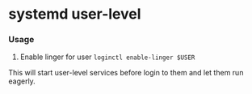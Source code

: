 # systemd user-level

### Usage
1. Enable linger for user
``loginctl enable-linger $USER``

This will start user-level services before login to them and let them run eagerly.
